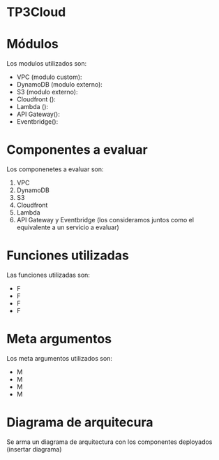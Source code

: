 # TP3Cloud

# Módulos

Los modulos utilizados son:
- VPC (modulo custom):
- DynamoDB (modulo externo):
- S3 (modulo externo):
- Cloudfront ():
- Lambda ():
- API Gateway():
- Eventbridge():

# Componentes a evaluar
Los componenetes a evaluar son:
1. VPC
2. DynamoDB
3. S3
4. Cloudfront
5. Lambda
6. API Gateway y Eventbridge (los consideramos juntos como el equivalente a un servicio a evaluar)

# Funciones utilizadas
Las funciones utilizadas son:
- F
- F
- F
- F

# Meta argumentos
Los meta argumentos utilizados son:
- M
- M
- M
- M

# Diagrama de arquitecura
Se arma un diagrama de arquitectura con los componentes deployados
(insertar diagrama)



